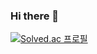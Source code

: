 ### Hi there 👋

[![Solved.ac 프로필](http://mazassumnida.wtf/api/v2/generate_badge?boj=daniel5309)](https://solved.ac/daniel5309)

